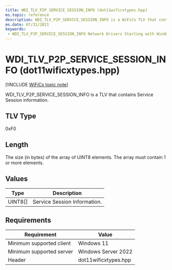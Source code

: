 ```yaml
---
title: WDI_TLV_P2P_SERVICE_SESSION_INFO (dot11wificxtypes.hpp)
ms.topic: reference
description: WDI_TLV_P2P_SERVICE_SESSION_INFO is a WiFiCx TLV that contains Service Session information.
ms.date: 07/31/2021
keywords:
 - WDI_TLV_P2P_SERVICE_SESSION_INFO Network Drivers Starting with Windows Vista
---
```


# WDI\_TLV\_P2P\_SERVICE\_SESSION\_INFO  (dot11wificxtypes.hpp)

[!INCLUDE [WiFiCx topic note](../includes/wificx-version-warning.md)]


WDI\_TLV\_P2P\_SERVICE\_SESSION\_INFO is a TLV that contains Service Session information.

## TLV Type


0xF0

## Length


The size (in bytes) of the array of UINT8 elements. The array must contain 1 or more elements.

## Values


| Type      | Description                  |
|-----------|------------------------------|
| UINT8\[\] | Service Session Information. |

 

## Requirements

|Requirement|Value|
|--- |--- |
|Minimum supported client|Windows 11|
|Minimum supported server|Windows Server 2022|
|Header|dot11wificxtypes.hpp|


 

 




